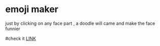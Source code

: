 # emoji maker
just by clicking on any face part , a doodle will came and make the face funnier

#check it
[LINK](https://piyush4for.github.io/kachrapeti/)
